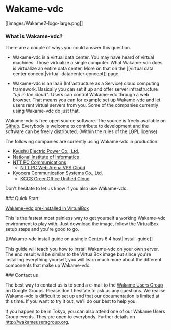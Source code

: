 # Wakame-vdc

[[images/Wakame2-logo-large.png]]

### What is Wakame-vdc?

There are a couple of ways you could answer this question.

* Wakame-vdc is a virtual data center. You may have heard of virtual machines. Those virtualize a single computer. What Wakame-vdc does is virtualize an entire data center. More on that on the [[virtual data center concept|virtual-datacenter-concept]] page.

* Wakame-vdc is an IaaS (Infrastructure as a Service) cloud computing framework. Basically you can set it up and offer server infrastructure *"up in the cloud"*. Users can control Wakame-vdc through a web browser. That means you can for example set up Wakame-vdc and let users rent virtual servers from you. Some of the companies currently using Wakame-vdc do just that.

Wakame-vdc is free open source software. The source is freely available on [Github](https://github.com/axsh/wakame-vdc). Everybody is welcome to contribute to development and the software can be freely distributed. (Within the rules of the LGPL license)

<a name="usage" />
The following companies are currently using Wakame-vdc in production.

* [Kyushu Electric Power Co., Ltd.](http://www.kyuden.co.jp/en_index.html)
* [National Institute of Informatics](http://www.nii.ac.jp/en/)
* [NTT PC Communications](http://www.nttpc.co.jp/english/)
  - [NTT PC Web Arena VPS Cloud](http://web.arena.ne.jp/vps-cloud/)
* [Kyocera Communication Systems Co., Ltd.](http://www.kccs.co.jp/english/)
  - [KCCS GreenOffice Unified Cloud](https://gouc.datacenter.ne.jp)

Don't hesitate to let us know if you also use Wakame-vdc.

<a name="quickstart" />
### Quick Start

[Wakame-vdc pre-installed in VirtualBox](http://wakameusersgroup.org/demo_image.html)

This is the fastest most painless way to get yourself a working Wakame-vdc environment to play with. Just download the image, follow the VirtualBox setup steps and you're good to go.

[[Wakame-vdc install guide on a single Centos 6.4 host|install-guide]]

This guide will teach you how to install Wakame-vdc on your own server. The end result will be similar to the VirtualBox image but since you're installing everything yourself, you will learn much more about the different components that make up Wakame-vdc.

<a name="contact" />
### Contact us

The best way to contact us is to send a e-mail to the [Wakame Users Group](https://groups.google.com/forum/?hl=en-GB#!forum/wakame-ug) on Google Groups. Please don't hesitate to ask us any questions. We realise Wakame-vdc is difficult to set up and that our documentation is limited at this time. If you want to try it out, we'll do our best to help you.

If you happen to be in Tokyo, you can also attend one of our Wakame Users Group events. They are open to everybody. Further details on http://wakameusersgroup.org.
